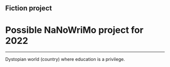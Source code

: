 ## Fiction project

# Possible NaNoWriMo project for 2022

---

Dystopian world (country) where education is a privilege. 
